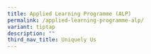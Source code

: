 ```yaml
---
title: Applied Learning Programme (ALP)
permalink: /applied-learning-programme-alp/
variant: tiptap
description: ""
third_nav_title: Uniquely Us
---
```

<p></p>